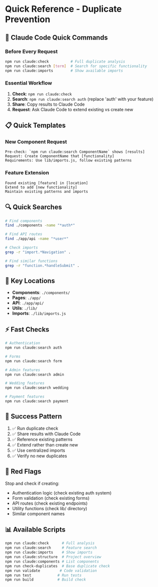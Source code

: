 # Quick Reference - Duplicate Prevention

## 🚀 Claude Code Quick Commands

### Before Every Request
```bash
npm run claude:check          # Full duplicate analysis
npm run claude:search [term]  # Search for specific functionality
npm run claude:imports        # Show available imports
```

### Essential Workflow
1. **Check**: `npm run claude:check`
2. **Search**: `npm run claude:search auth` (replace 'auth' with your feature)
3. **Share**: Copy results to Claude Code
4. **Request**: Ask Claude Code to extend existing vs create new

## 📋 Quick Templates

### New Component Request
```
Pre-check: `npm run claude:search ComponentName` shows [results]
Request: Create ComponentName that [functionality]
Requirements: Use lib/imports.js, follow existing patterns
```

### Feature Extension
```
Found existing [feature] in [location]
Extend to add [new functionality]
Maintain existing patterns and imports
```

## 🔍 Quick Searches

```bash
# Find components
find ./components -name "*auth*"

# Find API routes  
find ./app/api -name "*user*"

# Check imports
grep -r "import.*Navigation" .

# Find similar functions
grep -r "function.*handleSubmit" .
```

## 📁 Key Locations

- **Components**: `./components/`
- **Pages**: `./app/`
- **API**: `./app/api/`
- **Utils**: `./lib/`
- **Imports**: `./lib/imports.js`

## ⚡ Fast Checks

```bash
# Authentication
npm run claude:search auth

# Forms
npm run claude:search form

# Admin features  
npm run claude:search admin

# Wedding features
npm run claude:search wedding

# Payment features
npm run claude:search payment
```

## 🎯 Success Pattern

1. ✅ Run duplicate check
2. ✅ Share results with Claude Code  
3. ✅ Reference existing patterns
4. ✅ Extend rather than create new
5. ✅ Use centralized imports
6. ✅ Verify no new duplicates

## 🚨 Red Flags

Stop and check if creating:
- Authentication logic (check existing auth system)
- Form validation (check existing forms)
- API routes (check existing endpoints)
- Utility functions (check lib/ directory)
- Similar component names

## 📊 Available Scripts

```bash
npm run claude:check      # Full analysis
npm run claude:search     # Feature search  
npm run claude:imports    # Show imports
npm run claude:structure  # Project overview
npm run claude:components # List components
npm run check-duplicates  # Base duplicate check
npm run validate         # Code validation
npm run test            # Run tests
npm run build           # Build check
```